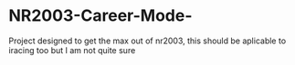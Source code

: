 # NR2003-Career-Mode-
Project designed to get the max out of nr2003, this should be aplicable to iracing too but I am not quite sure

